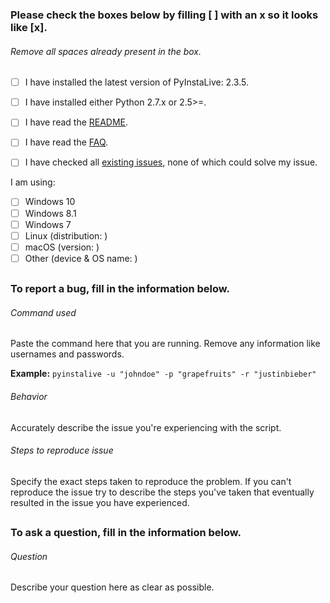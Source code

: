 ### Please check the boxes below by filling [ ] with an x so it looks like [x].
###### Remove all spaces already present in the box.

- [ ] I have installed the latest version of PyInstaLive: 2.3.5.
- [ ] I have installed either Python 2.7.x or 2.5>=.
- [ ] I have read the [README](https://github.com/notcammy/pyinstalive/blob/master/README.md).
- [ ] I have read the [FAQ](https://github.com/notcammy/pyinstalive/blob/master/FAQ.md).
- [ ] I have checked all [existing issues](https://github.com/notcammy/PyInstaLive/issues?q=is%3Aissue), none of which could solve my issue.


I am using:
- [ ] Windows 10
- [ ] Windows 8.1
- [ ] Windows 7
- [ ] Linux (distribution: )
- [ ] macOS (version: )
- [ ] Other (device & OS name: )

##
##

### To report a bug, fill in the information below.

###### Command used
Paste the command here that you are running. Remove any information like usernames and passwords.

**Example:** ```pyinstalive -u "johndoe" -p "grapefruits" -r "justinbieber"```

###### Behavior
Accurately describe the issue you're experiencing with the script.

###### Steps to reproduce issue
Specify the exact steps taken to reproduce the problem. If you can't reproduce the issue try to describe the steps you've taken that eventually resulted in the issue you have experienced.

##
##

### To ask a question, fill in the information below.

###### Question
Describe your question here as clear as possible.
